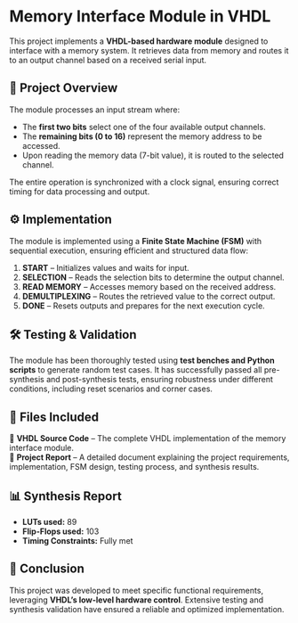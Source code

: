 # Memory Interface Module in VHDL  

This project implements a **VHDL-based hardware module** designed to interface with a memory system. It retrieves data from memory and routes it to an output channel based on a received serial input.

## 📌 Project Overview  
The module processes an input stream where:  
- The **first two bits** select one of the four available output channels.  
- The **remaining bits (0 to 16)** represent the memory address to be accessed.  
- Upon reading the memory data (7-bit value), it is routed to the selected channel.  

The entire operation is synchronized with a clock signal, ensuring correct timing for data processing and output.

## ⚙️ Implementation  
The module is implemented using a **Finite State Machine (FSM)** with sequential execution, ensuring efficient and structured data flow:  
1. **START** – Initializes values and waits for input.  
2. **SELECTION** – Reads the selection bits to determine the output channel.  
3. **READ MEMORY** – Accesses memory based on the received address.  
4. **DEMULTIPLEXING** – Routes the retrieved value to the correct output.  
5. **DONE** – Resets outputs and prepares for the next execution cycle.  

## 🛠 Testing & Validation  
The module has been thoroughly tested using **test benches and Python scripts** to generate random test cases. It has successfully passed all pre-synthesis and post-synthesis tests, ensuring robustness under different conditions, including reset scenarios and corner cases.

## 📄 Files Included  
📌 **VHDL Source Code** – The complete VHDL implementation of the memory interface module.  
📄 **Project Report** – A detailed document explaining the project requirements, implementation, FSM design, testing process, and synthesis results.  

## 📊 Synthesis Report  
- **LUTs used:** 89  
- **Flip-Flops used:** 103  
- **Timing Constraints:** Fully met  

## 📢 Conclusion  
This project was developed to meet specific functional requirements, leveraging **VHDL’s low-level hardware control**. Extensive testing and synthesis validation have ensured a reliable and optimized implementation.  
